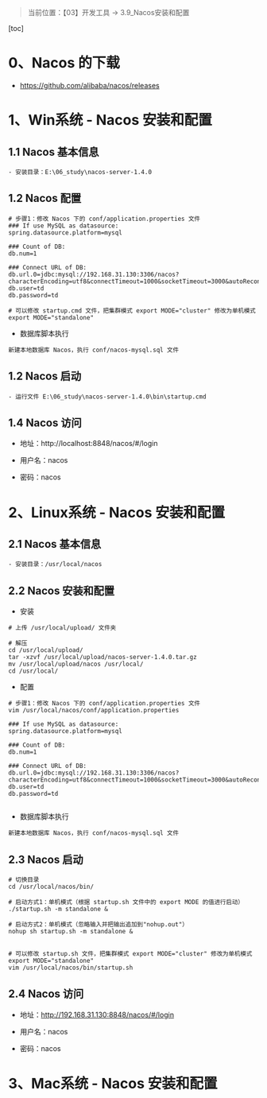 > 当前位置：【03】开发工具  -> 3.9_Nacos安装和配置



[toc]

# 0、Nacos 的下载

- https://github.com/alibaba/nacos/releases



# 1、Win系统 -  Nacos 安装和配置

## 1.1 Nacos 基本信息

```shell
- 安装目录：E:\06_study\nacos-server-1.4.0
```



## 1.2 Nacos 配置

```shell
# 步骤1：修改 Nacos 下的 conf/application.properties 文件
### If use MySQL as datasource:
spring.datasource.platform=mysql

### Count of DB:
db.num=1

### Connect URL of DB:
db.url.0=jdbc:mysql://192.168.31.130:3306/nacos?characterEncoding=utf8&connectTimeout=1000&socketTimeout=3000&autoReconnect=true&useUnicode=true&useSSL=false&serverTimezone=UTC
db.user=td
db.password=td

# 可以修改 startup.cmd 文件，把集群模式 export MODE="cluster" 修改为单机模式 export MODE="standalone"
```

- 数据库脚本执行

```shell
新建本地数据库 Nacos，执行 conf/nacos-mysql.sql 文件
```



## 1.2 Nacos 启动

```shell
- 运行文件 E:\06_study\nacos-server-1.4.0\bin\startup.cmd
```



## 1.4 Nacos 访问

- 地址：http://localhost:8848/nacos/#/login

- 用户名：nacos

- 密码：nacos



# 2、Linux系统 -  Nacos 安装和配置

## 2.1 Nacos 基本信息

```shell
- 安装目录：/usr/local/nacos
```



## 2.2 Nacos 安装和配置

- 安装

```shell
# 上传 /usr/local/upload/ 文件夹

# 解压
cd /usr/local/upload/
tar -xzvf /usr/local/upload/nacos-server-1.4.0.tar.gz
mv /usr/local/upload/nacos /usr/local/
cd /usr/local/
```



- 配置

```shell
# 步骤1：修改 Nacos 下的 conf/application.properties 文件
vim /usr/local/nacos/conf/application.properties

### If use MySQL as datasource:
spring.datasource.platform=mysql

### Count of DB:
db.num=1

### Connect URL of DB:
db.url.0=jdbc:mysql://192.168.31.130:3306/nacos?characterEncoding=utf8&connectTimeout=1000&socketTimeout=3000&autoReconnect=true&useUnicode=true&useSSL=false&serverTimezone=UTC
db.user=td
db.password=td


```



- 数据库脚本执行

```shell
新建本地数据库 Nacos，执行 conf/nacos-mysql.sql 文件
```



## 2.3 Nacos 启动

```shell
# 切换目录
cd /usr/local/nacos/bin/

# 启动方式1：单机模式（根据 startup.sh 文件中的 export MODE 的值进行启动）
./startup.sh -m standalone &

# 启动方式2：单机模式（忽略输入并把输出追加到"nohup.out"）
nohup sh startup.sh -m standalone &


# 可以修改 startup.sh 文件，把集群模式 export MODE="cluster" 修改为单机模式 export MODE="standalone"
vim /usr/local/nacos/bin/startup.sh
```



## 2.4 Nacos 访问

- 地址：http://192.168.31.130:8848/nacos/#/login

- 用户名：nacos

- 密码：nacos



# 3、Mac系统 -  Nacos 安装和配置